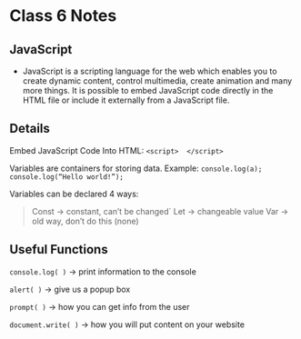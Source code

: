 # Class 6 Notes

## JavaScript

- JavaScript is a scripting language for the web which enables you to create dynamic content, control multimedia, create animation and many more things. It is possible to embed JavaScript code directly in the HTML file or include it externally from a JavaScript file.

## Details

 Embed JavaScript Code Into HTML: `<script>  </script>`

Variables are containers for storing data. Example:
`console.log(a);`
`console.log(“Hello world!”);`

Variables can be declared 4 ways:
> Const → constant, can’t be changed`
> Let → changeable value
> Var → old way, don’t do this
> (none)

## Useful Functions

`console.log( )` → print information to the console

`alert( )` → give us a popup box

`prompt( )` → how you can get info from the user

`document.write( )` → how you will put content on your website
